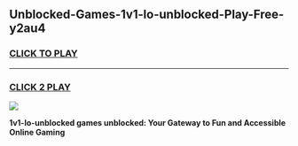 
## Unblocked-Games-1v1-lo-unblocked-Play-Free-y2au4
<h3>
<a href="https://premium76.site?title=1v1-lo-unblocked&ref=10A">CLICK TO PLAY</a></h3>
<hr>

<h3>
<a href="https://premium76.site?title=1v1-lo-unblocked&ref=10A">CLICK 2 PLAY</a>
  
</h3>

<a href="https://premium76.site?title=1v1-lo-unblocked&ref=10A"><img src="https://clearcache.store/games.png"></a>


**1v1-lo-unblocked games unblocked: Your Gateway to Fun and Accessible Online Gaming**
